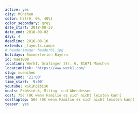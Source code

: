 ```yaml
---
active: yes
city: München
color: hsl(0, 0%, 40%)
color_secondary: grey
date_start: 2018-08-30
date_end: 2018-09-02
days: 4
deadline: 2018-08-10
extends: _layouts.camps
# headerimage: header01.jpg
holidays: Sommerferien Bayern
id: mue1808
location: Werk1, Grafinger Str. 6, 81671 München
locationlink: 'https://www.werk1.com/'
slug: muenchen
time_end: '21:00'
time_start: '9:00'
youtube: xGk1PpIbisU
meals: Frühstück, Mittag- und Abendessen
cost: 75€ (0€ wenn Familie es sich nicht leisten kann)
costlaptop: 50€ (0€ wenn Familie es sich nicht leisten kann)
teaser: yes
---
```

